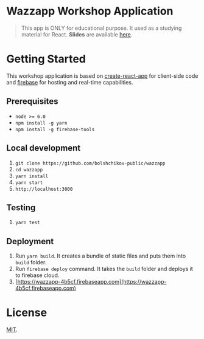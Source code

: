 # Wazzapp Workshop Application
> This app is ONLY for educational purpose. It used as a studying material for React. **Slides** are available [here](https://docs.google.com/presentation/d/14L5oiWL3wnXUksByLc607F8pnTYN6cTWZI-cc5dr_g4/edit?usp=sharing).

# Getting Started
This workshop application is based on [create-react-app](https://github.com/facebookincubator/create-react-app) for client-side code and [firebase](https://firebase.google.com/) for hosting and real-time capabilities.

## Prerequisites
* `node >= 6.0`
* `npm install -g yarn`
* `npm install -g firebase-tools`

## Local development
1. `git clone https://github.com/bolshchikov-public/wazzapp`
2. `cd wazzapp`
3. `yarn install`
4. `yarn start`
5. `http://localhost:3000`

## Testing
1. `yarn test`

## Deployment 
1. Run `yarn build`. It creates a bundle of static files and puts them into `build` folder.
2. Run `firebase deploy` command. It takes the `build` folder and deploys it to firebase cloud.
3. [https://wazzapp-4b5cf.firebaseapp.com](https://wazzapp-4b5cf.firebaseapp.com)

# License
[MIT](/LICENSE).